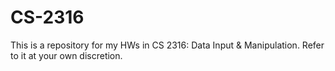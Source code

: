 # CS-2316

This is a repository for my HWs in CS 2316: Data Input & Manipulation. Refer to it at your own discretion.
